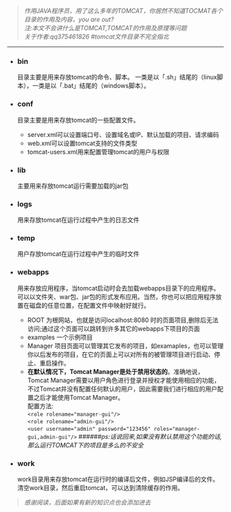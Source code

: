 > *作用JAVA程序员，用了这么多年的TOMCAT，你居然不知道TOCMAT各个目录的作用及内容，you are out?<br/>*
> *注:本文不会讲什么是TOMCAT,TOMCAT的作用及原理等问题<br/>*
> *关于作者:qq375461826*
#*tomcat文件目录不完全指北*
***

+ ### bin
	目录主要是用来存放tomcat的命令、脚本。
   一类是以「.sh」结尾的（linux脚本），一类是以「.bat」结尾的（windows脚本）。
+ ### conf
	目录主要是用来存放tomcat的一些配置文件。	  
	+ server.xml可以设置端口号、设置域名或IP、默认加载的项目、请求编码
	+ web.xml可以设置tomcat支持的文件类型
	+ tomcat-users.xml用来配置管理tomcat的用户与权限
	
+ ### lib
	主要用来存放tomcat运行需要加载的jar包
+ ### logs
	用来存放tomcat在运行过程中产生的日志文件
+ ### temp
	用户存放tomcat在运行过程中产生的临时文件
+ ### webapps
	用来存放应用程序，当tomcat启动时会去加载webapps目录下的应用程序。可以以文件夹、war包、jar包的形式发布应用。当然，你也可以把应用程序放置在磁盘的任意位置，在配置文件中映射好就行。
	+ ROOT 为根网站，也就是访问localhost:8080 时的页面项目,删除后无法访问;通过这个页面可以跳转到许多其它的webapps下项目的页面
	+ examples 一个示例项目
	+ Manager 项目页面可以管理其它发布的项目，如examaples，也可以管理你以后发布的项目，在它的页面上可以对所有的被管理项目进行启动、停止、重启操作。
	+ **在默认情况下，Tomcat Manager是处于禁用状态的**。准确地说，Tomcat Manager需要以用户角色进行登录并授权才能使用相应的功能，不过Tomcat并没有配置任何默认的用户，因此需要我们进行相应的用户配置之后才能使用Tomcat Manager。<br/>
	配置方法:<br/>
		 `<role rolename="manager-gui"/>` <br/>
		 `<role rolename="admin-gui"/>` <br/>
 		 `<user username="admin" password="123456" roles="manager-gui,admin-gui"/>`
	######*ps:话说回来,如果没有默认禁用这个功能的话,那么运行TOMCAT下的项目是多么的不安全*
+ ### work
	work目录用来存放tomcat在运行时的编译后文件，例如JSP编译后的文件。清空work目录，然后重启tomcat，可以达到清除缓存的作用。

> *感谢阅读，后面如果有新的知识点也会添加进去*